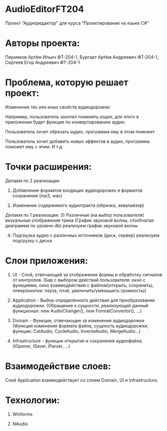 # AudioEditorFT204

Проект “Аудиоредактор” для курса “Проектирование на языке C#”

# Авторы проекта:

Пермяков Артём Ильич ФТ-204-1, Бургарт Артём Андреевич ФТ-204-1, Сергеев Егор Андреевич ФТ-204-1

# Проблема, которую решает проект: 

Изменение тех или иных свойств аудиодорожки:

Например, пользователь захотел поменять кодек, для этого в приложении будет функция по конвертированию аудио.

Пользователь хочет обрезать аудио, программа ему в этом поможет

Пользователь хочет добавить новых эффектов в аудио, программа поможет ему с этим. И т.д.

# Точки расширения:
Делаем по 2 реализации:
1) Добавление форматов входящих аудиодорожек и форматов сохранения (mp3, wav)

2) Изменение содержимого аудиотракта (обрезка, эквалайзер)

Делаем по 1 реализации:
3) Различные (на выбор пользователя) визуальные отображения трека (График звуковой волны, столбчатая диаграмма по уровню db)
  реализуем график звуковой волны

4) Подгрузка аудио с различных источников (диск, сервер)
  реализуем подгрузку с диска

# Слои приложения:

1) UI - Слой, отвечающий за отображение формы и обработку сигналов от контролов. (Бар с выбором действий пользователя: окно с функциями, окно взаимодействия с файлом(открыть, сохранить), плеер(кнопки: пауза, плэй, увеличить/уменьшить громкость))

2) Application - Выбор определенного действия для преобразования аудиодорожки. (Обращение к сущности, реализующей данный функционал: new AudioChanger(), new FormatConvertor(), ...)

3) Domain - Функции, отвечающие за изменение аудиодорожки (Функция изменения формата файла, сущность аудиодорожки, функции: CutAudio, CycleAudio, InverseAudio, MergeAudio...)

4) Infrastructure - функции открытия и сохранения аудиофайла. (IOpener, ISaver, IParser, ...)

# Взаимодействие слоев:

Слой Application взаимодействует со слоем Domain, UI и Infrastructure.

# Технологии:

1) Winforms

2) NAudio
